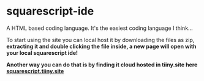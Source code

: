 # squarescript-ide
A HTML based coding language. It's the easiest coding language I think...


To start using the site you can local host it by downloading the files as zip, **extracting it and double clicking the file inside, a new page will open with your local squarescript ide!**

**Another way you can do that is by finding it cloud hosted in tiiny.site here [squarescript.tiiny.site ](https://squarescript.tiiny.site/)**




